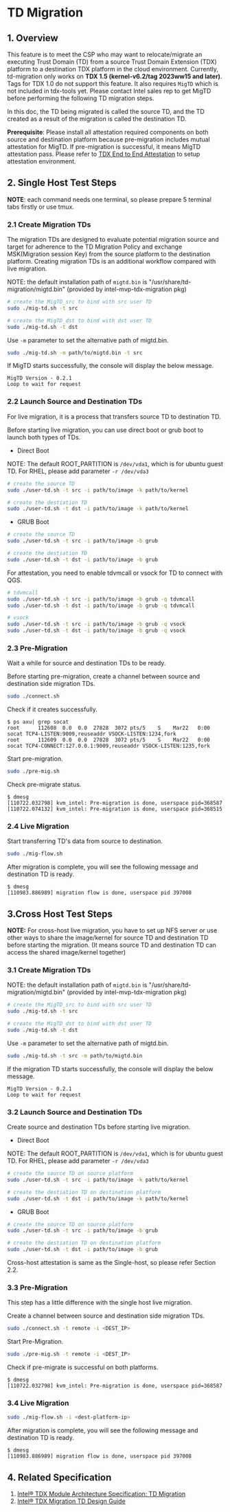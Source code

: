 # TD Migration

## 1. Overview

This feature is to meet the CSP who may want to relocate/migrate an executing Trust Domain (TD) from a source Trust Domain Extension (TDX) platform to a destination TDX platform in the cloud environment. Currently, td-migration only works on **TDX 1.5 (kernel-v6.2/tag 2023ww15 and later)**. Tags for TDX 1.0 do not support this feature. It also requires `MigTD` which is not included in tdx-tools yet. Please contact Intel sales rep to get MigTD before performing the following TD migration steps.

In this doc, the TD being migrated is called the source TD, and the TD created as a result of the migration is called the destination TD.

**Prerequisite**: Please install all attestation required components on both source and destination platform because pre-migration includes mutual attestation for MigTD. If pre-migration is successful, it means MigTD attestation pass. Please refer to
[TDX End to End Attestation](https://github.com/intel/tdx-tools/wiki/5.-TDX-End-to-End-Attestation) to setup attestation environment.

## 2. Single Host Test Steps

**NOTE**: each command needs one terminal, so please prepare 5 terminal tabs firstly or use tmux.

### 2.1 Create Migration TDs

The migration TDs are designed to evaluate potential migration source and target for adherence to the TD Migration Policy and exchange MSK(Migration session Key) from the source platform to the destination platform. Creating migration TDs is an additional workflow compared with live migration.

NOTE: the default installation path of `migtd.bin` is "/usr/share/td-migration/migtd.bin" (provided by intel-mvp-tdx-migration pkg)

```bash
# create the MigTD_src to bind with src user TD 
sudo ./mig-td.sh -t src

# create the MigTD_dst to bind with dst user TD 
sudo ./mig-td.sh -t dst
```

Use `-m` parameter to set the alternative path of migtd.bin.

```bash
sudo ./mig-td.sh -m path/to/migtd.bin -t src
```

If MigTD starts successfully, the console will display the below message.

```console
MigTD Version - 0.2.1
Loop to wait for request
```

### 2.2 Launch Source and Destination TDs

For live migration, it is a process that transfers source TD to destination TD. 

Before starting live migration, you can use direct boot or grub boot to launch both types of TDs.

- Direct Boot

NOTE: The default ROOT_PARTITION is `/dev/vda1`, which is for ubuntu guest TD. For RHEL, please add parameter `-r /dev/vda3`

```bash
# create the source TD
sudo ./user-td.sh -t src -i path/to/image -k path/to/kernel

# create the destiation TD
sudo ./user-td.sh -t dst -i path/to/image -k path/to/kernel
```

- GRUB Boot

```bash
# create the source TD
sudo ./user-td.sh -t src -i path/to/image -b grub

# create the destiation TD
sudo ./user-td.sh -t dst -i path/to/image -b grub
```

For attestation, you need to enable tdvmcall or vsock for TD to connect with QGS.

```bash
# tdvmcall
sudo ./user-td.sh -t src -i path/to/image -b grub -q tdvmcall
sudo ./user-td.sh -t dst -i path/to/image -b grub -q tdvmcall

# vsock
sudo ./user-td.sh -t src -i path/to/image -b grub -q vsock
sudo ./user-td.sh -t dst -i path/to/image -b grub -q vsock
```

### 2.3 Pre-Migration

Wait a while for source and destination TDs to be ready.

Before starting pre-migration, create a channel between source and destination side migration TDs.

```bash
sudo ./connect.sh
```

Check if it creates successfully.

```console
$ ps axu| grep socat
root      112608  0.0  0.0  27828  3072 pts/5    S    Mar22   0:00 socat TCP4-LISTEN:9009,reuseaddr VSOCK-LISTEN:1234,fork
root      112609  0.0  0.0  27828  3072 pts/5    S    Mar22   0:00 socat TCP4-CONNECT:127.0.0.1:9009,reuseaddr VSOCK-LISTEN:1235,fork
```

Start pre-migration.

```bash
sudo ./pre-mig.sh
```

Check pre-migrate status.

```console
$ dmesg
[110722.032798] kvm_intel: Pre-migration is done, userspace pid=368587
[110722.074132] kvm_intel: Pre-migration is done, userspace pid=368515
```

### 2.4 Live Migration

Start transferring TD's data from source to destination.

```bash
sudo ./mig-flow.sh
```

After migration is complete, you will see the following message and destination TD is ready.

```console
$ dmesg
[110983.886989] migration flow is done, userspace pid 397008
```

## 3.Cross Host Test Steps

**NOTE:** For cross-host live migration, you have to set up NFS server or use other ways to share the image/kernel for source TD and destination TD before starting the migration. (It means source TD and destination TD can access the shared image/kernel together)

### 3.1 Create Migration TDs

NOTE: the default installation path of `migtd.bin` is "/usr/share/td-migration/migtd.bin" (provided by intel-mvp-tdx-migration pkg)

```bash
# create the MigTD_src to bind with src user TD 
sudo ./mig-td.sh -t src

# create the MigTD_dst to bind with dst user TD 
sudo ./mig-td.sh -t dst
```

Use `-m` parameter to set the alternative path of migtd.bin.

```bash
sudo ./mig-td.sh -t src -m path/to/migtd.bin
```

If the migration TD starts successfully, the console will display the below message.

```console
MigTD Version - 0.2.1
Loop to wait for request
```

### 3.2 Launch Source and Destination TDs

Create source and destination TDs before starting live migration.

- Direct Boot

NOTE: The default ROOT_PARTITION is `/dev/vda1`, which is for ubuntu guest TD. For RHEL, please add parameter `-r /dev/vda3`

```bash
# create the source TD on source platform
sudo ./user-td.sh -t src -i path/to/image -k path/to/kernel

# create the destiation TD on destination platform
sudo ./user-td.sh -t dst -i path/to/image -k path/to/kernel
```

- GRUB Boot

```bash
# create the source TD on source platform
sudo ./user-td.sh -t src -i path/to/image -b grub

# create the destiation TD on destination platform
sudo ./user-td.sh -t dst -i path/to/image -b grub
```

Cross-host attestation is same as the Single-host, so please refer Section 2.2.

### 3.3 Pre-Migration

This step has a little difference with the single host live migration.

Create a channel between source and destination side migration TDs.

```bash
sudo ./connect.sh -t remote -i <DEST_IP>
```

Start Pre-Migration.

```bash
sudo ./pre-mig.sh -t remote -i <DEST_IP>
```

Check if pre-migrate is successful on both platforms.

```console
$ dmesg
[110722.032798] kvm_intel: Pre-migration is done, userspace pid=368587
```

### 3.4 Live Migration

```bash
sudo ./mig-flow.sh -i <dest-platform-ip>
```

After migration is complete, you will see the following message and destination TD is ready.

```console
$ dmesg
[110983.886989] migration flow is done, userspace pid 397008
```

## 4. Related Specification

1. [Intel® TDX Module Architecture Specification: TD
Migration](https://cdrdv2.intel.com/v1/dl/getContent/733578)
2. [Intel® TDX Migration TD Design Guide](https://cdrdv2.intel.com/v1/dl/getContent/733580)
